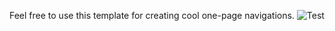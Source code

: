 Feel free to use this template for creating cool one-page navigations.
![Test](https://media.giphy.com/media/57YmxUZ1CQQF6qIsnI/giphy.gif)